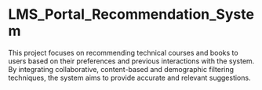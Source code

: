 # LMS_Portal_Recommendation_System
This project focuses on recommending technical courses and books to users based on their preferences and previous interactions with the system. By integrating collaborative, content-based and demographic filtering techniques, the system aims to provide accurate and relevant suggestions.
